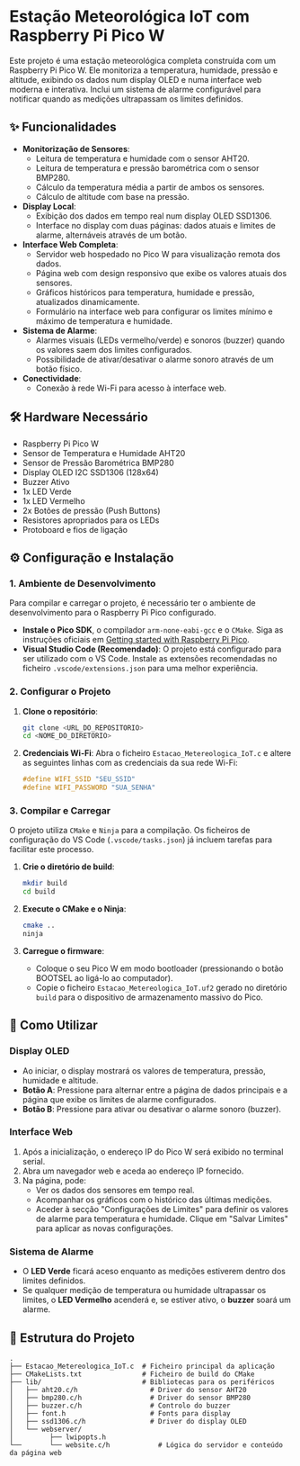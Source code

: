 # Estação Meteorológica IoT com Raspberry Pi Pico W

Este projeto é uma estação meteorológica completa construída com um Raspberry Pi Pico W. Ele monitoriza a temperatura, humidade, pressão e altitude, exibindo os dados num display OLED e numa interface web moderna e interativa. Inclui um sistema de alarme configurável para notificar quando as medições ultrapassam os limites definidos.

## ✨ Funcionalidades

  * **Monitorização de Sensores**:
      * Leitura de temperatura e humidade com o sensor AHT20.
      * Leitura de temperatura e pressão barométrica com o sensor BMP280.
      * Cálculo da temperatura média a partir de ambos os sensores.
      * Cálculo de altitude com base na pressão.
  * **Display Local**:
      * Exibição dos dados em tempo real num display OLED SSD1306.
      * Interface no display com duas páginas: dados atuais e limites de alarme, alternáveis através de um botão.
  * **Interface Web Completa**:
      * Servidor web hospedado no Pico W para visualização remota dos dados.
      * Página web com design responsivo que exibe os valores atuais dos sensores.
      * Gráficos históricos para temperatura, humidade e pressão, atualizados dinamicamente.
      * Formulário na interface web para configurar os limites mínimo e máximo de temperatura e humidade.
  * **Sistema de Alarme**:
      * Alarmes visuais (LEDs vermelho/verde) e sonoros (buzzer) quando os valores saem dos limites configurados.
      * Possibilidade de ativar/desativar o alarme sonoro através de um botão físico.
  * **Conectividade**:
      * Conexão à rede Wi-Fi para acesso à interface web.

## 🛠️ Hardware Necessário

  * Raspberry Pi Pico W
  * Sensor de Temperatura e Humidade AHT20
  * Sensor de Pressão Barométrica BMP280
  * Display OLED I2C SSD1306 (128x64)
  * Buzzer Ativo
  * 1x LED Verde
  * 1x LED Vermelho
  * 2x Botões de pressão (Push Buttons)
  * Resistores apropriados para os LEDs
  * Protoboard e fios de ligação

## ⚙️ Configuração e Instalação

### 1\. Ambiente de Desenvolvimento

Para compilar e carregar o projeto, é necessário ter o ambiente de desenvolvimento para o Raspberry Pi Pico configurado.

  * **Instale o Pico SDK**, o compilador `arm-none-eabi-gcc` e o `CMake`. Siga as instruções oficiais em [Getting started with Raspberry Pi Pico](https://www.google.com/search?q=https://projects.raspberrypi.org/en/projects/getting-started-with-the-raspberry-pi-pico).
  * **Visual Studio Code (Recomendado)**: O projeto está configurado para ser utilizado com o VS Code. Instale as extensões recomendadas no ficheiro `.vscode/extensions.json` para uma melhor experiência.

### 2\. Configurar o Projeto

1.  **Clone o repositório**:

    ```bash
    git clone <URL_DO_REPOSITORIO>
    cd <NOME_DO_DIRETORIO>
    ```

2.  **Credenciais Wi-Fi**: Abra o ficheiro `Estacao_Metereologica_IoT.c` e altere as seguintes linhas com as credenciais da sua rede Wi-Fi:

    ```c
    #define WIFI_SSID "SEU_SSID"
    #define WIFI_PASSWORD "SUA_SENHA"
    ```

### 3\. Compilar e Carregar

O projeto utiliza `CMake` e `Ninja` para a compilação. Os ficheiros de configuração do VS Code (`.vscode/tasks.json`) já incluem tarefas para facilitar este processo.

1.  **Crie o diretório de build**:

    ```bash
    mkdir build
    cd build
    ```

2.  **Execute o CMake e o Ninja**:

    ```bash
    cmake ..
    ninja
    ```

3.  **Carregue o firmware**:

      * Coloque o seu Pico W em modo bootloader (pressionando o botão BOOTSEL ao ligá-lo ao computador).
      * Copie o ficheiro `Estacao_Metereologica_IoT.uf2` gerado no diretório `build` para o dispositivo de armazenamento massivo do Pico.

## 🚀 Como Utilizar

### Display OLED

  * Ao iniciar, o display mostrará os valores de temperatura, pressão, humidade e altitude.
  * **Botão A**: Pressione para alternar entre a página de dados principais e a página que exibe os limites de alarme configurados.
  * **Botão B**: Pressione para ativar ou desativar o alarme sonoro (buzzer).

### Interface Web

1.  Após a inicialização, o endereço IP do Pico W será exibido no terminal serial.
2.  Abra um navegador web e aceda ao endereço IP fornecido.
3.  Na página, pode:
      * Ver os dados dos sensores em tempo real.
      * Acompanhar os gráficos com o histórico das últimas medições.
      * Aceder à secção "Configurações de Limites" para definir os valores de alarme para temperatura e humidade. Clique em "Salvar Limites" para aplicar as novas configurações.

### Sistema de Alarme

  * O **LED Verde** ficará aceso enquanto as medições estiverem dentro dos limites definidos.
  * Se qualquer medição de temperatura ou humidade ultrapassar os limites, o **LED Vermelho** acenderá e, se estiver ativo, o **buzzer** soará um alarme.

## 📂 Estrutura do Projeto

```
.
├── Estacao_Metereologica_IoT.c  # Ficheiro principal da aplicação
├── CMakeLists.txt               # Ficheiro de build do CMake
├── lib/                         # Bibliotecas para os periféricos
│   ├── aht20.c/h                  # Driver do sensor AHT20
│   ├── bmp280.c/h                 # Driver do sensor BMP280
│   ├── buzzer.c/h                 # Controlo do buzzer
│   ├── font.h                     # Fonts para display
│   ├── ssd1306.c/h                # Driver do display OLED
│   └── webserver/
│         ├── lwipopts.h
└──       └── website.c/h            # Lógica do servidor e conteúdo da página web
```

